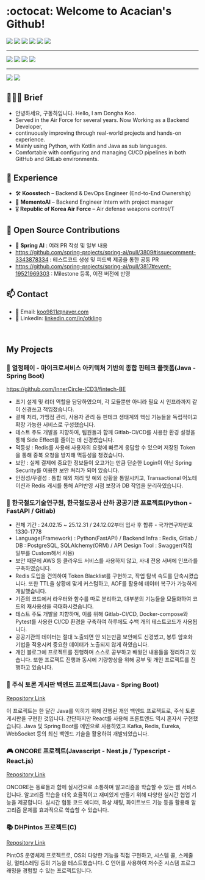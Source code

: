 # :octocat:  **Welcome to Acacian's Github!**

<img src="https://img.shields.io/badge/Python-3776AB?style=flat-square&logo=python&logoColor=white"/> <img src="https://img.shields.io/badge/Java-007396?style=flat-square&logo=java&logoColor=white"/> <img src="https://img.shields.io/badge/Spring-6DB33F?style=flat-square&logo=Spring&logoColor=white"/> <img src="https://img.shields.io/badge/Redis-DC382D?style=flat-square&logo=redis&logoColor=white"/> <img src="https://img.shields.io/badge/Apache%20Kafka-231F20?style=flat-square&logo=apache-kafka&logoColor=white"/> <img src="https://img.shields.io/badge/Docker-2496ED?style=flat-square&logo=docker&logoColor=white"/>


---

<img src="https://img.shields.io/badge/MySQL-4479A1?style=flat-square&logo=MySQL&logoColor=white"/> <img src="https://img.shields.io/badge/MongoDB-47A248?style=flat-square&logo=MongoDB&logoColor=white"/> <img src="https://img.shields.io/badge/PostgreSQL-4169E1?style=flat-square&logo=PostgreSQL&logoColor=white"/> <img src="https://img.shields.io/badge/JPA-6DB33F?style=flat-square&logo=hibernate&logoColor=white"/>

---

<img src="https://img.shields.io/badge/VSCode-007ACC?style=flat-square&logo=visual-studio-code&logoColor=white"/> <img src="https://img.shields.io/badge/IntelliJ%20IDEA-000000?style=flat-square&logo=intellij-idea&logoColor=white"/>

## 💁🏻‍♂️ Brief
- 안녕하세요, 구동하입니다. Hello, I am Dongha Koo.
- Served in the Air Force for several years. Now Working as a Backend Developer,
- continuously improving through real-world projects and hands-on experience.
- Mainly using Python, with Kotlin and Java as sub languages.
- Comfortable with configuring and managing CI/CD pipelines in both GitHub and GitLab environments.

## 💼 Experience
- 🛠️ **Koosstech** – Backend & DevOps Engineer (End-to-End Ownership)
- 🧠 **MementoAI** – Backend Engineer Intern with project manager
- 🎖️ **Republic of Korea Air Force** – Air defense weapons control/T

## 🌱 Open Source Contributions
- 🧩 **Spring AI** : 여러 PR 작성 및 일부 내용 
- https://github.com/spring-projects/spring-ai/pull/3809#issuecomment-3343878334 : 테스트코드 생성 및 피드백 제공을 통한 공동 PR
- https://github.com/spring-projects/spring-ai/pull/3817#event-19521969303 : Milestone 등록, 이전 버전에 반영

## 📫 Contact
- 📧 Email: [koo9811@naver.com](mailto:koo9811@naver.com)
- 💼 LinkedIn: [linkedin.com/in/otkling](https://www.linkedin.com/in/otkling/)

<br>

## My Projects
### 📝 열정페이 - 마이크로서비스 아키텍처 기반의 종합 핀테크 플랫폼(Java - Spring Boot)
https://github.com/InnerCircle-ICD3/fintech-BE
- 초기 설계 및 리더 역할을 담당하였으며, 각 모듈뿐만 아니라 필요 시 인프라까지 같이 신경쓰고 책임졌습니다.
- 결제 처리, 가맹점 관리, 사용자 관리 등 핀테크 생태계의 핵심 기능들을 독립적이고 확장 가능한 서비스로 구성했습니다.
- 테스트 주도 개발을 지향하여, 팀원들과 함께 Gitlab-CI/CD를 사용한 환경 설정을 통해 Side Effect를 줄이는 데 신경썼습니다.
- 멱등성 : Redis를 사용해 사용자의 요청에 빠르게 응답할 수 있으며 저장된 Token을 통해 중복 요청을 방지해 멱등성을 챙겼습니다.
- 보안 : 실제 결제에 중요한 정보들이 오고가는 만큼 단순한 Login이 아닌 Spring Security를 이용한 보안 처리가 되어 있습니다.
- 안정성/무결성 : 통합 예외 처리 및 예외 상황을 통일시키고, Transactional 어노테이션과 Redis 캐시를 통해 API반영 시점 보장과 DB 작업을 분리하였습니다.

### 🚆 한국철도기술연구원, 한국철도공사 산하 공공기관 프로젝트(Python - FastAPI / Gitlab)
- 전체 기간 : 24.02.15 ~ 25.12.31 / 24.12.02부터 입사 후 합류 - 국가연구자번호 1330-1778
- Language(Framework) : Python(FastAPI) / Backend Infra : Redis, Gitlab / DB : PostgreSQL, SQLAlchemy(ORM) / API Design Tool : Swagger(직접 일부를 Custom해서 사용)
- 보안 때문에 AWS 등 클라우드 서비스를 사용하지 않고, 사내 전용 서버에 인프라를 구축하였습니다.
- Redis 도입을 건의하여 Token Blacklist를 구현하고, 작업 탐색 속도를 단축시켰습니다. 또한 TTL을 상황에 맞게 커스텀하고, AOF를 활용해 데이터 복구가 가능하게 개발했습니다.
- 기존의 코드에서 라우터와 함수를 따로 분리하고, 대부분의 기능들을 모듈화하여 코드의 재사용성을 극대화시켰습니다.
- 테스트 주도 개발을 지향하며, 이를 위해 Gitlab-CI/CD, Docker-compose와 Pytest를 사용한 CI/CD 환경을 구축하여 하루에도 수백 개의 테스트코드가 사용됩니다.
- 공공기관의 데이터는 절대 노출되면 안 되는만큼 보안에도 신경썼고, 봉투 암호화 기법을 적용시켜 중요한 데이터가 노출되지 않게 하였습니다.
- 개인 블로그에 프로젝트를 진행하며 스스로 공부하고 배웠던 내용들을 정리하고 있습니다. 또한 프로젝트 진행과 동시에 기량향상을 위해 공부 및 개인 프로젝트를 진행하고 있습니다.

### 📝 주식 토론 게시판 백엔드 프로젝트(Java - Spring Boot)
[Repository Link](https://github.com/Acacian/Stock)

이 프로젝트는 한 달간 Java를 익히기 위해 진행된 개인 백엔드 프로젝트로, 주식 토론 게시판을 구현한 것입니다. 간단하지만 React를 사용해 프론트엔드 역시 혼자서 구현했습니다. Java 및 Spring Boot를 메인으로 사용하였고 Kafka, Redis, Eureka, WebSocket 등의 최신 백엔드 기술을 활용하여 개발되었습니다.

### 🎮 ONCORE 프로젝트(Javascript - Nest.js / Typescript - React.js)
[Repository Link](https://github.com/Acacian/ONCORE)

ONCORE는 동료들과 함께 실시간으로 소통하며 알고리즘을 학습할 수 있는 웹 서비스입니다. 알고리즘 학습을 더욱 효율적이고 재미있게 만들기 위해 다양한 실시간 협업 기능을 제공합니다. 실시간 협동 코드 에디터, 화상 채팅, 화이트보드 기능 등을 활용해 알고리즘 문제를 효과적으로 학습할 수 있습니다.

### 📚 DHPintos 프로젝트(C)
[Repository Link](https://github.com/Acacian/DHPintos)

PintOS 운영체제 프로젝트로, OS의 다양한 기능을 직접 구현하고, 시스템 콜, 스케줄링, 멀티스레딩 등의 기능을 테스트했습니다. C 언어를 사용하여 저수준 시스템 프로그래밍을 경험할 수 있는 프로젝트입니다.
